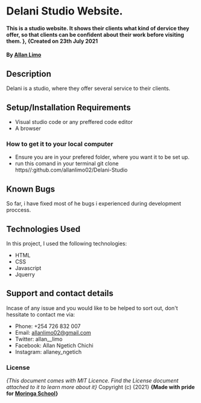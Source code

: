 # Delani Studio Website.
#### This is a studio website. It shows their clients what kind of dervice they offer, so that clients can be confident about their work before visiting them. }, {Created on 23th July 2021
#### By **<a href="github.com/allanlimo02" target="_blank">Allan Limo</a>**
## Description
Delani is a studio, where they offer several service to their clients.

## Setup/Installation Requirements
* Visual studio code or any preffered code editor
* A browser
### How to get it to your local computer
* Ensure you are in your prefered folder, where you want it to be set up.
* run this comand in your terminal git clone https//:github.com/allanlimo02/Delani-Studio

## Known Bugs
So far, i have fixed most of he bugs i experienced during development proccess.
## Technologies Used
In this project, I used the following technologies:
* HTML
* CSS
* Javascript
* Jquerry
## Support and contact details
Incase of any issue and you would like to be helped to sort out, don't hessitate to contact me via:
* Phone: +254 726 832 007
* Email: allanlimo02@gmail.com
* Twitter: allan__limo
* Facebook: Allan Ngetich Chichi
* Instagram: allaney_ngetich
### License
*{This document comes with <a href="https://github.com/allanlimo02/Delani-studio/blob/devmango/LICENSE" target="_blank"></a> MIT Licence. Find the License document attached to it to learn more about it}*
Copyright (c) {2021} 
**{Made with pride for <a href="https://moringaschool.com" target="_blank">Moringa School</a>}**